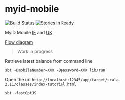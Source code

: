 # myid-mobile

[![Build Status](https://travis-ci.org/niqdev/myid-mobile.svg?branch=master)](https://travis-ci.org/niqdev/myid-mobile)
[![Stories in Ready](https://badge.waffle.io/niqdev/myid-mobile.svg?label=ready&title=Ready)](http://waffle.io/niqdev/myid-mobile)

MyiD Mobile [IE](http://www.idmobile.ie) and [UK](https://www.idmobile.co.uk)

[Flow diagram](https://sketchboard.me/RAdOBg32ynxh)

> Work in progress

Retrieve latest balance from command line
```
sbt -DmobileNumber=XXX -Dpassword=XXX lib/run
```

Open the url `http://localhost:12345/app/target/scala-2.11/classes/index-tutorial.html`
```
sbt ~fastOptJS
```
